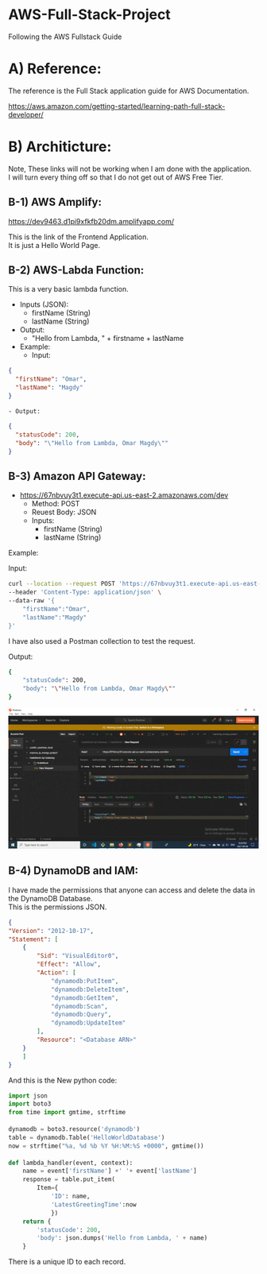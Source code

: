 # AWS-Full-Stack-Project
Following the AWS Fullstack Guide




# A) Reference:

The reference is the Full Stack application guide for AWS Documentation.

https://aws.amazon.com/getting-started/learning-path-full-stack-developer/






# B) Architicture:


Note, These links will not be working when I am done with the application.  
I will turn every thing off so that I do not get out of AWS Free Tier.

## B-1) AWS Amplify:

https://dev9463.d1pi9xfkfb20dm.amplifyapp.com/  

This is the link of the Frontend Application.  
It is just a Hello World Page.





## B-2) AWS-Labda Function:


This is a very basic lambda function.  
- Inputs (JSON):
	- firstName (String)
	- lastName (String)
- Output:
	- "Hello from Lambda, " + firstname + lastName
- Example:
	- Input:
```json
{
  "firstName": "Omar",
  "lastName": "Magdy"
}
```
	- Output:
```json
{
  "statusCode": 200,
  "body": "\"Hello from Lambda, Omar Magdy\""
}
```





## B-3) Amazon API Gateway:


- https://67nbvuy3t1.execute-api.us-east-2.amazonaws.com/dev  
	- Method: POST
	- Reuest Body: JSON
	- Inputs:
		- firstName (String)
		- lastName (String)

Example:  

Input:

```bash
curl --location --request POST 'https://67nbvuy3t1.execute-api.us-east-2.amazonaws.com/dev' \
--header 'Content-Type: application/json' \
--data-raw '{
    "firstName":"Omar",
    "lastName":"Magdy"
}'
```
I have also used a Postman collection to test the request.  

Output:


```bash
{
    "statusCode": 200,
    "body": "\"Hello from Lambda, Omar Magdy\""
}
```






<img src="images/postman.gif">







## B-4) DynamoDB and IAM:


I have made the permissions that anyone can access and delete 
the data in the DynamoDB Database.  
This is the permissions JSON.

```JSON
{
"Version": "2012-10-17",
"Statement": [
    {
        "Sid": "VisualEditor0",
        "Effect": "Allow",
        "Action": [
            "dynamodb:PutItem",
            "dynamodb:DeleteItem",
            "dynamodb:GetItem",
            "dynamodb:Scan",
            "dynamodb:Query",
            "dynamodb:UpdateItem"
        ],
        "Resource": "<Database ARN>"
    }
    ]
}
```


And this is the New python code:


```python
import json
import boto3
from time import gmtime, strftime

dynamodb = boto3.resource('dynamodb')
table = dynamodb.Table('HelloWorldDatabase')
now = strftime("%a, %d %b %Y %H:%M:%S +0000", gmtime())

def lambda_handler(event, context):
    name = event['firstName'] +' '+ event['lastName']
    response = table.put_item(
        Item={
            'ID': name,
            'LatestGreetingTime':now
            })
    return {
        'statusCode': 200,
        'body': json.dumps('Hello from Lambda, ' + name)
    }
```

There is a unique ID to each record.






